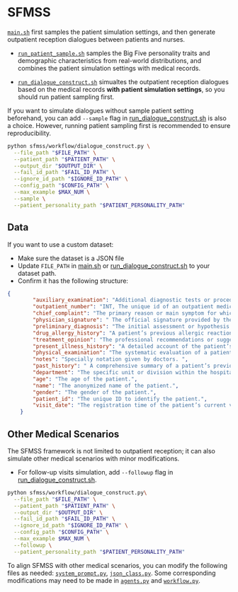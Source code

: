 # SFMSS
[`main.sh`](main.sh) first samples the patient simulation settings, and then generate outpatient reception dialogues between patients and nurses. 


- [`run_patient_sample.sh`](workflow/run_patient_sample.sh) samples the Big Five personality traits and demographic characteristics from real-world distributions, and combines the patient simulation settings with medical records.

- [`run_dialogue_construct.sh`](workflow/run_dialogue_construct.sh) simualtes the outpatient reception dialogues based on the medical records **with patient simulation settings**, so you should run patient sampling first.

If you want to simulate dialogues without sample patient setting beforehand, you can add `--sample` flag in [run_dialogue_construct.sh](workflow/run_dialogue_construct.sh) is also a choice. However, running patient sampling first is recommended to ensure reproducibility.
```bash 
python sfmss/workflow/dialogue_construct.py \
  --file_path "$FILE_PATH" \
  --patient_path "$PATIENT_PATH" \
  --output_dir "$OUTPUT_DIR" \
  --fail_id_path "$FAIL_ID_PATH" \
  --ignore_id_path "$IGNORE_ID_PATH" \
  --config_path "$CONFIG_PATH" \
  --max_example $MAX_NUM \
  --sample \
  --patient_personality_path "$PATIENT_PERSONALITY_PATH" 
```

## Data 
If you want to use a custom dataset: 
- Make sure the dataset is a JSON file
- Update `FILE_PATH` in [main.sh](main.sh) or [run_dialogue_construct.sh](workflow/run_dialogue_construct.sh) to your dataset path.
- Confirm it has the following structure:
```json
{
        "auxiliary_examination": "Additional diagnostic tests or procedures that are used to support or confirm a diagnosis. ",
        "outpatient_number": "INT, The unique id of an outpatient medical record.",
        "chief_complaint": "The primary reason or main symptom for which a patient seeks medical care.",
        "physician_signature": " The official signature provided by the attending doctor who is responsible for the patient’s care. This field has been anonymized. ",
        "preliminary_diagnosis": "The initial assessment or hypothesis made by doctors.",
        "drug_allergy_history": "A patient’s previous allergic reactions to medications",
        "treatment_opinion": "The professional recommendations or suggestions provided by a doctor for the patient.",
        "present_illness_history": "A detailed account of the patient’s current symptoms and medical condition.",
        "physical_examination": "The systematic evaluation of a patient’s body by the doctor",
        "notes": "Specially notation given by doctors. ",
        "past_history": " A comprehensive summary of a patient’s previous health conditions, medical treatments, surgeries, hospitalizations, chronic illnesses, allergies, and medications. It may also include significant family medical history and lifestyle factors like smoking or alcohol use. ",
        "department": "The specific unit or division within the hospital where a patient is treated.",
        "age": "The age of the patient.",
        "name": "The anonymized name of the patient.",
        "gender": "The gender of the patient.",
        "patient_id": "The unique ID to identify the patient.",
        "visit_date": "The registration time of the patient’s current visit."
    }
```

## Other Medical Scenarios
The SFMSS framework is not limited to outpatient reception; it can also simulate other medical scenarios with minor modifications.

- For follow-up visits simulation, add `--followup` flag in [run_dialogue_construct.sh](workflow/run_dialogue_construct.sh).

```bash 
python sfmss/workflow/dialogue_construct.py\
  --file_path "$FILE_PATH" \
  --patient_path "$PATIENT_PATH" \
  --output_dir "$OUTPUT_DIR" \
  --fail_id_path "$FAIL_ID_PATH" \
  --ignore_id_path "$IGNORE_ID_PATH" \
  --config_path "$CONFIG_PATH" \
  --max_example $MAX_NUM \
  --followup \
  --patient_personality_path "$PATIENT_PERSONALITY_PATH" 
```

To align SFMSS with other medical scenarios, you can modify the following files as needed: [`system_prompt.py`](workflow/system_prompt.py), [`json_class.py`](workflow/json_class.py). Some corresponding modifications may need to be made in [`agents.py`](workflow/agents.py) and [`workflow.py`](workflow/workflow.py).